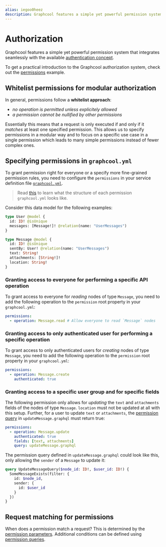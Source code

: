 ```yaml
---
alias: iegoo0heez
description: Graphcool features a simple yet powerful permission system that integrates seamlessly with the available authentication solutions.
---
```


# Authorization

Graphcool features a simple yet powerful permission system that integrates seamlessly with the available [authentication concept](!alias-geekae9gah).

<InfoBox>

To get a practical introduction to the Graphcool authorization system, check out the [permissions](https://github.com/graphcool/framework/tree/master/examples/permissions) example.

</InfoBox>


## Whitelist permissions for modular authorization

In general, permissions follow a **whitelist approach**:

* *no operation is permitted unless explicitely allowed*
* *a permission cannot be nullified by other permissions*

Essentially this means that a request is only executed if and only if it *matches* at least one specified permission. This allows us to specify permissions in a modular way and to focus on a specific use case in a single permission which leads to many simple permissions instead of fewer complex ones.

## Specifying permissions in `graphcool.yml`

To grant permission right for everyone or a specify more fine-grained permission rules, you need to configure the `permissions` in your service definition file [`graphcool.yml`](!alias-foatho8aip).

> Read [this](!alias-foatho8aip#definition-permissions) to learn what the structure of each permission `graphcool.yml` looks like.

Consider this data model for the following examples:

```graphql
type User @model {
  id: ID! @isUnique
  messages: [Message!]! @relation(name: "UserMessages")
}

type Message @model {
  id: ID! @isUnique
  sentBy: User! @relation(name: "UserMessages")
  text: String!
  attachments: [String!]!
  location: String!
}
```

### Granting access to everyone for performing a specific API operation

To grant access to everyone for _reading_ nodes of type `Message`, you need to add the following operation to the `permission` root property in your `graphcool.yml`:

```yml
permissions:
  - operation: Message.read # Allow everyone to read `Message` nodes
```

### Granting access to only authenticated user for performing a specific operation

To grant access to only authenticated users for _creating_ nodes of type `Message`, you need to add the following operation to the `permission` root property in your `graphcool.yml`:

```yml
permissions:
  - operation: Message.create
    authenticated: true
```

### Granting access to a specific user group and for specific fields

The following permission only allows for _updating_ the `text` and `attachments` fields of the nodes of type `Message`. `location` must not be updated at all with this setup. Further, for a user to update `text` or `attachments`, the [permission query](!alias-iox3aqu0ee) in `updateMessage.graphql` must return true: 

```yml
permissions:
  - operation: Message.update
    authenticated: true
    fields: [text, attachments]
    query: updateMessage.graphql
```

The permission query defined in `updateMessage.graphql` could look like this, only allowing the `sender` of a `Message` to update it:

```graphql
query UpdateMessageQuery($node_id: ID!, $user_id: ID!) {
  SomeMessageExists(filter: {
    id: $node_id,
    sender: {
      id: $user_id
    }  
  })
}
```

## Request matching for permissions

When does a permission match a request? This is determined by the [permission parameters](!alias-soh5hu6xah). Additional conditions can be defined using [permission queries](!alias-iox3aqu0ee).



